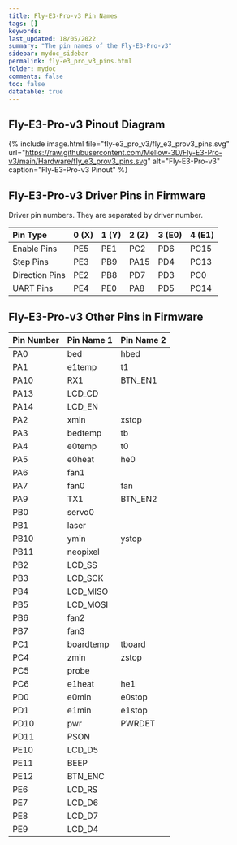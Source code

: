 ```yaml
---
title: Fly-E3-Pro-v3 Pin Names
tags: []
keywords: 
last_updated: 18/05/2022
summary: "The pin names of the Fly-E3-Pro-v3"
sidebar: mydoc_sidebar
permalink: fly-e3_pro_v3_pins.html
folder: mydoc
comments: false
toc: false
datatable: true
---
```


## Fly-E3-Pro-v3 Pinout Diagram

{% include image.html 
file="fly-e3_pro_v3/fly_e3_prov3_pins.svg" 
url="https://raw.githubusercontent.com/Mellow-3D/Fly-E3-Pro-v3/main/Hardware/fly_e3_prov3_pins.svg" alt="Fly-E3-Pro-v3" 
caption="Fly-E3-Pro-v3 Pinout" %}

## Fly-E3-Pro-v3 Driver Pins in Firmware

Driver pin numbers. They are separated by driver number.

<div class="datatable-begin"></div>

|Pin Type|0 (X)|1 (Y)|2 (Z)|3 (E0)|4 (E1)|
| :------------- |:-------------|:-------------|:-------------|:-------------|:-------------|
|Enable Pins|PE5|PE1|PC2|PD6|PC15|
|Step Pins|PE3|PB9|PA15|PD4|PC13|
|Direction Pins|PE2|PB8|PD7|PD3|PC0|
|UART Pins|PE4|PE0|PA8|PD5|PC14|

<div class="datatable-end"></div>

## Fly-E3-Pro-v3 Other Pins in Firmware 

<div class="datatable-begin"></div>

|Pin Number|Pin Name 1|Pin Name 2|
| :------------- |:-------------|:-------------|
|PA0|bed|hbed|
|PA1|e1temp|t1|
|PA10|RX1|BTN_EN1|
|PA13|LCD_CD||
|PA14|LCD_EN||
|PA2|xmin|xstop|
|PA3|bedtemp|tb|
|PA4|e0temp|t0|
|PA5|e0heat|he0|
|PA6|fan1||
|PA7|fan0|fan|
|PA9|TX1|BTN_EN2|
|PB0|servo0||
|PB1|laser||
|PB10|ymin|ystop|
|PB11|neopixel||
|PB2|LCD_SS||
|PB3|LCD_SCK||
|PB4|LCD_MISO||
|PB5|LCD_MOSI||
|PB6|fan2||
|PB7|fan3||
|PC1|boardtemp|tboard|
|PC4|zmin|zstop|
|PC5|probe||
|PC6|e1heat|he1|
|PD0|e0min|e0stop|
|PD1|e1min|e1stop|
|PD10|pwr|PWRDET|
|PD11|PSON||
|PE10|LCD_D5||
|PE11|BEEP||
|PE12|BTN_ENC||
|PE6|LCD_RS||
|PE7|LCD_D6||
|PE8|LCD_D7||
|PE9|LCD_D4||


<div class="datatable-end"></div>